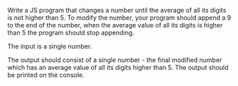 Write a JS program that changes a number until the average of all its digits is not higher than 5. To modify the number, your program should append a 9 to the end of the number, when the average value of all its digits is higher than 5 the program should stop appending. 

The input is a single number.

The output should consist of a single number - the final modified number which has an average value of all its digits higher than 5. The output should be printed on the console.
